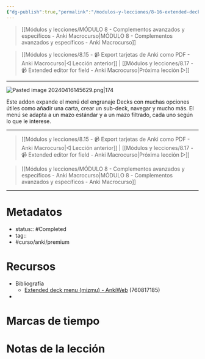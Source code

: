 ```yaml
---
{"dg-publish":true,"permalink":"/modulos-y-lecciones/8-16-extended-deck-menu-mizmu-anki-macrocurso/","noteIcon":"","updated":"2024-05-21T22:13:57.887+02:00"}
---
```



> [[Módulos y lecciones/MÓDULO 8 - Complementos avanzados y específicos - Anki Macrocurso\|MÓDULO 8 - Complementos avanzados y específicos - Anki Macrocurso]]

> [[Módulos y lecciones/8.15 - 📹 Export tarjetas de Anki como PDF - Anki Macrocurso\|◁ Lección anterior]] | [[Módulos y lecciones/8.17 - 📹 Extended editor for field - Anki Macrocurso\|Próxima lección ▷]]

---

![Pasted image 20240416145629.png|174](/img/user/ANEXOS/Pasted%20image%2020240416145629.png)

Este addon expande el menú del engranaje Decks con muchas opciones útiles como añadir una carta, crear un sub-deck, navegar y mucho más. El menú se adapta a un mazo estándar y a un mazo filtrado, cada uno según lo que le interese.

---

> [[Módulos y lecciones/8.15 - 📹 Export tarjetas de Anki como PDF - Anki Macrocurso\|◁ Lección anterior]] | [[Módulos y lecciones/8.17 - 📹 Extended editor for field - Anki Macrocurso\|Próxima lección ▷]]

> [[Módulos y lecciones/MÓDULO 8 - Complementos avanzados y específicos - Anki Macrocurso\|MÓDULO 8 - Complementos avanzados y específicos - Anki Macrocurso]]

---
# Metadatos
- status:: #Completed 
- tag:: 
- #curso/anki/premium

# Recursos
- Bibliografía
	- [Extended deck menu (mizmu) - AnkiWeb](https://ankiweb.net/shared/info/760817185) (760817185)
- 

# Marcas de tiempo


# Notas de la lección
